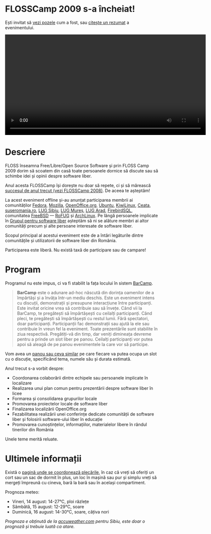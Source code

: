 FLOSSCamp 2009 s-a încheiat!
============================

Ești invitat să [vezi pozele](/2009/poze/index.php) cum a fost, sau [citește un rezumat](http://softwareliber.ro/articolul/947/) a evenimentului.

<video src="http://data.softwareliber.ro/flosscamp/2009/FLOSS_CAMP_2009.ogv" width="660" autoplay="false"><a href="http://www.youtube.com/watch?v=H2IvSKR4cOY&hd=1">Vezi versiunea flash a filmulețului.</a></video>

Descriere
=========

FLOSS înseamna Free/Libre/Open Source Software și prin FLOSS Camp 2009 dorim să scoatem din casă toate persoanele dornice să discute sau să schimbe idei și opinii despre software liber.

Anul acesta FLOSSCamp își dorește nu doar să repete, ci și să mărească [succesul de anul trecut (vezi FLOSSCamp 2008)](/2008). De aceea te așteptăm!

La acest eveniment offline și-au anunțat participarea membrii ai comunităților [Fedora](http://www.fedoraproject.ro/),
[Mozilla](http://mozilla.ro), [OpenOffice.org](http://ro.openoffice.org), [Ubuntu](http://ubuntu.ro), [KiwiLinux](http://kiwilinux.org),
[Ceata](http://ceata.org), [suseromania.ro](http://suseromania.ro), [LUG Sibiu](http://www.sblug.ro), [LUG Mureș](http://lug-mures.ro), [LUG Arad](http://www.arlug.ro),
[FirebirdSQL](http://firebird.ro), comunitatea [FreeBSD](http://freebsd.org) &mdash; [RoFUG](http://rofug.ro) și [ArchLinux](http://archlinux.ro). Pe lângă persoanele implicate în [Grupul pentru software liber](http://softwareliber.ro) așteptăm să ni
se alăture membri ai altor comunități precum și alte persoane interesate de software liber.

Scopul principal al acestui eveniment este de a întări legăturile dintre comunitățile și utilizatorii de software liber din România.

Participarea este liberă. Nu există taxă de participare sau de campare!

Program
=========
Programul nu este impus, ci va fi stabilit la fața locului în sistem [BarCamp](http://en.wikipedia.org/wiki/BarCamp).

> <b>BarCamp</b> este o adunare ad-hoc născută din dorința oamenilor de a împărtăși și a învăța într-un mediu deschis.
> Este un eveniment intens cu discuții, demonstrații și presupune interacțiune între participanți.
> Este invitat oricine vrea să contribuie sau să învețe.
> Când vii la BarCamp, te pregătești să împărtășești cu ceilalți participanți.
> Când pleci, te pregătești să împărtășești cu restul lumii.
> Fără spectatori, doar participanți.
> Participanții fac demonstrații sau ajută la ele sau contribuie în vreun fel la eveniment.
> Toate prezentările sunt stabilite în ziua respectivă.
> Pregătiți-vă din timp, dar veniți dimineața devreme pentru a prinde un slot liber pe panou.
> Ceilalți participanți vor putea apoi să aleagă de pe panou evenimentele la care vor să participe.

Vom avea un [panou sau ceva similar](http://fedora.nicubunu.ro/photos/fudcon2008brno/day2/039-img_4289.jpg) pe care fiecare va putea ocupa un slot cu o discuție, specificând tema, numele său și durata estimată.

Anul trecut s-a vorbit despre:

 * Coordonarea colaborării dintre echipele sau persoanele implicate în localizare
 * Realizarea unui plan comun pentru prezentării despre software liber în licee
 * Formarea și consolidarea grupurilor locale
 * Promovarea proiectelor locale de software liber
 * Finalizarea localizării OpenOffice.org
 * Fezabilitatea realizării unei conferințe dedicate comunității de software liber și folosirii software-ului liber în educație
 * Promovarea cunoștințelor, informațiilor, materialelor libere în rândul tinerilor din România

 Unele teme merită reluate.

Ultimele informații
==================

Există o [pagină unde se coordonează plecările](http://trac.softwareliber.ro/gsl/wiki/FLOSSCamp/2009/Plecări), în caz că vreți să oferiți un cort sau un sac de dormit în plus, un loc în mașină sau pur și simplu vreți să mergeți împreună cu cineva, bară la bară sau în același compartiment.

Prognoza meteo:

 * Vineri, 14 august: 14-27°C, ploi răzlețe
 * Sâmbătă, 15 august: 12-29°C, soare
 * Duminică, 16 august: 14-30°C, soare, câțiva nori

<i>Prognoza e obținută de la [accuweather.com](http://www.accuweather.com/world-forecast-15day.asp?partner=forecastbar&traveler=0&locCode=EUR|RO|RO034|SIBIU&metric=1) pentru Sibiu, este doar o prognoză și trebuie luată ca atare.</i>
